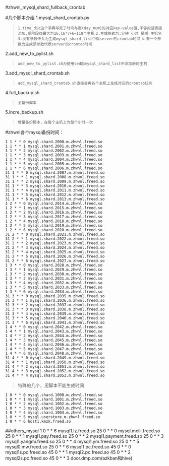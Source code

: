 #zhwnl_mysql_shard_fullback_crontab

#几个脚本介绍
1.mysql_shard_crontab.py
>`1.time_dic这个字典写死了时间与商(day_num)的对应key-value值,不够的话直接添加,现阶段商最大为16,16*7+6=118个主机`
>`2.生成格式为:分钟 小时 星期 主机名`
>`3.没有参数传入为生成mysql_shard_list中得server的crontab时间`
>`4.有一个参数为生成该参数代表server的crontab时间`

2.add_new_to_pylist.sh
>`add_new_to_pylist.sh为使用sed向mysql_shard_list中添加新的主机`

3.add_mysql_shard_crontab.sh
>`add_mysql_shard_crontab.sh直接会再各个主机上生成对应的crontab任务`

4.full_backup.sh
>`全备份脚本`

5.incre_backup.sh
>`增量备份脚本，在每个主机上为每个小时一次`

#zhwnl各个mysql备份时间：

    1 1 * * 0 mysql.shard.2000.m.zhwnl.freed.so
    1 1 * * 1 mysql.shard.2001.m.zhwnl.freed.so
    1 1 * * 2 mysql.shard.2002.m.zhwnl.freed.so
    1 1 * * 3 mysql.shard.2003.m.zhwnl.freed.so
    1 1 * * 4 mysql.shard.2004.m.zhwnl.freed.so
    1 1 * * 5 mysql.shard.2005.m.zhwnl.freed.so
    1 1 * * 6 mysql.shard.2006.m.zhwnl.freed.so
    31 1 * * 0 mysql.shard.2007.m.zhwnl.freed.so
    31 1 * * 1 mysql.shard.2008.m.zhwnl.freed.so
    31 1 * * 2 mysql.shard.2009.m.zhwnl.freed.so
    31 1 * * 3 mysql.shard.2010.m.zhwnl.freed.so
    31 1 * * 4 mysql.shard.2011.m.zhwnl.freed.so
    31 1 * * 5 mysql.shard.2012.m.zhwnl.freed.so
    31 1 * * 6 mysql.shard.2013.m.zhwnl.freed.so
    1 2 * * 0 mysql.shard.2014.m.zhwnl.freed.so
    1 2 * * 1 mysql.shard.2015.m.zhwnl.freed.so
    1 2 * * 2 mysql.shard.2016.m.zhwnl.freed.so
    1 2 * * 3 mysql.shard.2017.m.zhwnl.freed.so
    1 2 * * 4 mysql.shard.2018.m.zhwnl.freed.so
    1 2 * * 5 mysql.shard.2019.m.zhwnl.freed.so
    1 2 * * 6 mysql.shard.2020.m.zhwnl.freed.so
    31 2 * * 0 mysql.shard.2021.m.zhwnl.freed.so
    31 2 * * 1 mysql.shard.2022.m.zhwnl.freed.so
    31 2 * * 2 mysql.shard.2023.m.zhwnl.freed.so
    31 2 * * 3 mysql.shard.2024.m.zhwnl.freed.so
    31 2 * * 4 mysql.shard.2025.m.zhwnl.freed.so
    31 2 * * 5 mysql.shard.2026.m.zhwnl.freed.so
    31 2 * * 6 mysql.shard.2027.m.zhwnl.freed.so
    1 3 * * 0 mysql.shard.2028.m.zhwnl.freed.so
    1 3 * * 1 mysql.shard.2029.m.zhwnl.freed.so
    1 3 * * 2 mysql.shard.2030.m.zhwnl.freed.so
    1 3 * * 3 mysql.shard.2031.m.zhwnl.freed.so
    1 3 * * 4 mysql.shard.2032.m.zhwnl.freed.so
    1 3 * * 5 mysql.shard.2033.m.zhwnl.freed.so
    1 3 * * 6 mysql.shard.2034.m.zhwnl.freed.so
    31 3 * * 0 mysql.shard.2035.m.zhwnl.freed.so
    31 3 * * 1 mysql.shard.2036.m.zhwnl.freed.so
    31 3 * * 2 mysql.shard.2037.m.zhwnl.freed.so
    31 3 * * 3 mysql.shard.2038.m.zhwnl.freed.so
    31 3 * * 4 mysql.shard.2039.m.zhwnl.freed.so
    31 3 * * 5 mysql.shard.2040.m.zhwnl.freed.so
    31 3 * * 6 mysql.shard.2041.m.zhwnl.freed.so
    1 4 * * 0 mysql.shard.2042.m.zhwnl.freed.so
    1 4 * * 1 mysql.shard.2043.m.zhwnl.freed.so
    1 4 * * 2 mysql.shard.2044.m.zhwnl.freed.so
    1 4 * * 3 mysql.shard.2045.m.zhwnl.freed.so
    1 4 * * 4 mysql.shard.2046.m.zhwnl.freed.so
    1 4 * * 5 mysql.shard.2047.m.zhwnl.freed.so
    1 4 * * 6 mysql.shard.2048.m.zhwnl.freed.so
    31 4 * * 0 mysql.shard.2049.m.zhwnl.freed.so
    31 4 * * 1 mysql.shard.2050.m.zhwnl.freed.so
    31 4 * * 2 mysql.shard.2051.m.zhwnl.freed.so
    31 4 * * 3 mysql.shard.2052.m.zhwnl.freed.so
    31 4 * * 4 mysql.shard.2053.m.zhwnl.freed.so


>特殊的几个，用脚本不能生成时间

    1 0 * * 0 mysql.shard.1000.m.zhwnl.freed.so
    1 0 * * 1 mysql.shard.1001.m.zhwnl.freed.so
    1 0 * * 2 mysql.shard.1002.m.zhwnl.freed.so
    1 0 * * 3 mysql.shard.1003.m.zhwnl.freed.so
    1 0 * * 4 mysql.shard.1004.m.zhwnl.freed.so
    1 0 * * 5 mysql.userstore.m.zhwnl.freed.so
    1 0 * * 6 host1.kmzk.freed.so
##others_mysql
    1 0 * * 6 mysql1.lz.freed.so
    25 0 * * 0 mysql.meili.freed.so
    25 0 * * 1 mysql1.pay.freed.so
    25 0 * * 2 mysql1.payment.freed.so
    25 0 * * 3 mysql1.yangmi.freed.so
    25 0 * * 4 mysql1.ym.freed.so
    25 0 * * 5 mysql0.mw.freed.so
    25 0 * * 6 mysql1.pc.freed.so
    45 0 * * 0 mysql1s.pc.freed.so
    45 0 * * 1 mysql2.pc.freed.so
    45 0 * * 2 mysql2s.pc.freed.so
    45 0 * * 3 door.dmp.com(azkban和hive)
